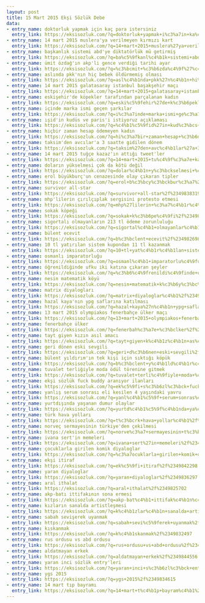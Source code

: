 ```yaml
---
layout: post
title: 15 Mart 2015 Ekşi Sözlük Debe
data:
- entry_name: doktorluk yapmak için kaç para istersiniz
  entry_link: https://eksisozluk.com/?q=doktorluk+yapmak+i%c3%a7in+ka%c3%a7+para+istersiniz%2f%2349828555
- entry_name: 14 mart 2015 muslera'ya verilmeyen kırmızı kart
  entry_link: https://eksisozluk.com/?q=14+mart+2015+muslera%27ya+verilmeyen+k%c4%b1rm%c4%b1z%c4%b1+kart%2f%2349838317
- entry_name: başkanlık sistemi abd'ye diktatörlük mü getirmiş
  entry_link: https://eksisozluk.com/?q=ba%c5%9fkanl%c4%b1k+sistemi+abd%27ye+diktat%c3%b6rl%c3%bck+m%c3%bc+getirmi%c5%9f%2f%2349834102
- entry_name: ümit özdağ'ın akp'li gence verdiği tarihi ayar
  entry_link: https://eksisozluk.com/?q=%c3%bcmit+%c3%b6zda%c4%9f%27%c4%b1n+akp%27li+gence+verdi%c4%9fi+tarihi+ayar%2f%2349828200
- entry_name: aslında pkk'nın hiç bebek öldürmemiş olması
  entry_link: https://eksisozluk.com/?q=asl%c4%b1nda+pkk%27n%c4%b1n+hi%c3%a7+bebek+%c3%b6ld%c3%bcrmemi%c5%9f+olmas%c4%b1%2f%2349831269
- entry_name: 14 mart 2015 galatasaray istanbul başakşehir maçı
  entry_link: https://eksisozluk.com/?q=14+mart+2015+galatasaray+istanbul+ba%c5%9fak%c5%9fehir+ma%c3%a7%c4%b1%2f%2349837407
- entry_name: eskişehir'de köpekler tarafından parçalanan kadın
  entry_link: https://eksisozluk.com/?q=eski%c5%9fehir%27de+k%c3%b6pekler+taraf%c4%b1ndan+par%c3%a7alanan+kad%c4%b1n%2f%2349829997
- entry_name: içinde marka ismi geçen şarkılar
  entry_link: https://eksisozluk.com/?q=i%c3%a7inde+marka+ismi+ge%c3%a7en+%c5%9fark%c4%b1lar%2f%2349828202
- entry_name: ışid'in kudüs ve paris'i istiyoruz açıklaması
  entry_link: https://eksisozluk.com/?q=%c4%b1%c5%9fid%27in+kud%c3%bcs+ve+paris%27i+istiyoruz+a%c3%a7%c4%b1klamas%c4%b1%2f%2349830185
- entry_name: hiçbir zaman hesap ödemeyen kadın
  entry_link: https://eksisozluk.com/?q=hi%c3%a7bir+zaman+hesap+%c3%b6demeyen+kad%c4%b1n%2f%2349829012
- entry_name: taksim'den avcılar'a 3 saatte gidilen dönem
  entry_link: https://eksisozluk.com/?q=taksim%27den+avc%c4%b1lar%27a+3+saatte+gidilen+d%c3%b6nem%2f%2349825951
- entry_name: 14 mart 2015 tuğçe kazaz'ın attığı tweet'ler
  entry_link: https://eksisozluk.com/?q=14+mart+2015+tu%c4%9f%c3%a7e+kazaz%27%c4%b1n+att%c4%b1%c4%9f%c4%b1+tweet%27ler%2f%2349839696
- entry_name: doların yükselmesi çok da kötü değil
  entry_link: https://eksisozluk.com/?q=dolar%c4%b1n+y%c3%bckselmesi+%c3%a7ok+da+k%c3%b6t%c3%bc+de%c4%9fil%2f%2349833905
- entry_name: erol büyükburç'un cenazesinde olay çıkaran tipler
  entry_link: https://eksisozluk.com/?q=erol+b%c3%bcy%c3%bckbur%c3%a7%27un+cenazesinde+olay+%c3%a7%c4%b1karan+tipler%2f%2349830736
- entry_name: survivor all-star
  entry_link: https://eksisozluk.com/?q=survivor+all-star%2f%2349838319
- entry_name: mhp'lilerin çırılçıplak sergisini protesto etmesi
  entry_link: https://eksisozluk.com/?q=mhp%27lilerin+%c3%a7%c4%b1r%c4%b1l%c3%a7%c4%b1plak+sergisini+protesto+etmesi%2f%2349838065
- entry_name: sokak köpeği
  entry_link: https://eksisozluk.com/?q=sokak+k%c3%b6pe%c4%9fi%2f%2349828403
- entry_name: sigortalı olmayanların 213 tl ödeme zorunluluğu
  entry_link: https://eksisozluk.com/?q=sigortal%c4%b1+olmayanlar%c4%b1n+213+tl+%c3%b6deme+zorunlulu%c4%9fu%2f%2349825177
- entry_name: bülent ecevit
  entry_link: https://eksisozluk.com/?q=b%c3%bclent+ecevit%2f%2349826987
- entry_name: 10 tl yatırılan sistem kupondan 11 tl kazanmak
  entry_link: https://eksisozluk.com/?q=10+tl+yat%c4%b1r%c4%b1lan+sistem+kupondan+11+tl+kazanmak%2f%2349841362
- entry_name: osmanlı imparatorluğu
  entry_link: https://eksisozluk.com/?q=osmanl%c4%b1+imparatorlu%c4%9fu%2f%2349833442
- entry_name: öğrenildiğinde ufku iki katına çıkaran şeyler
  entry_link: https://eksisozluk.com/?q=%c3%b6%c4%9frenildi%c4%9finde+ufku+iki+kat%c4%b1na+%c3%a7%c4%b1karan+%c5%9feyler%2f%2349827960
- entry_name: nesin matematik köyü
  entry_link: https://eksisozluk.com/?q=nesin+matematik+k%c3%b6y%c3%bc%2f%2349826689
- entry_name: matrix diyalogları
  entry_link: https://eksisozluk.com/?q=matrix+diyaloglar%c4%b1%2f%2349826863
- entry_name: hazal kaya'nın ypg saflarına katılması
  entry_link: https://eksisozluk.com/?q=hazal+kaya%27n%c4%b1n+ypg+saflar%c4%b1na+kat%c4%b1lmas%c4%b1%2f%2349838282
- entry_name: 13 mart 2015 olympiakos fenerbahçe ülker maçı
  entry_link: https://eksisozluk.com/?q=13+mart+2015+olympiakos+fenerbah%c3%a7e+%c3%bclker+ma%c3%a7%c4%b1%2f%2349825704
- entry_name: fenerbahçe ülker
  entry_link: https://eksisozluk.com/?q=fenerbah%c3%a7e+%c3%bclker%2f%2349826680
- entry_name: tayt giyen kızın asıl amacı
  entry_link: https://eksisozluk.com/?q=tayt+giyen+k%c4%b1z%c4%b1n+as%c4%b1l+amac%c4%b1%2f%2349835744
- entry_name: geri dönen eski sevgili
  entry_link: https://eksisozluk.com/?q=geri+d%c3%b6nen+eski+sevgili%2f%2349838004
- entry_name: bülent yıldırım'ın tek kişi için sıktığı köpük
  entry_link: https://eksisozluk.com/?q=b%c3%bclent+y%c4%b1ld%c4%b1r%c4%b1m%27%c4%b1n+tek+ki%c5%9fi+i%c3%a7in+s%c4%b1kt%c4%b1%c4%9f%c4%b1+k%c3%b6p%c3%bck%2f%2349835745
- entry_name: tuvalet terliğiyle moda ödül törenine gitmek
  entry_link: https://eksisozluk.com/?q=tuvalet+terli%c4%9fiyle+moda+%c3%b6d%c3%bcl+t%c3%b6renine+gitmek%2f%2349829039
- entry_name: ekşi sözlük fuck buddy aranıyor ilanları
  entry_link: https://eksisozluk.com/?q=ek%c5%9fi+s%c3%b6zl%c3%bck+fuck+buddy+aran%c4%b1yor+ilanlar%c4%b1%2f%2349830758
- entry_name: yanlış serum sonrası eli kesilen 4 yaşındaki yavru
  entry_link: https://eksisozluk.com/?q=yanl%c4%b1%c5%9f+serum+sonras%c4%b1+eli+kesilen+4+ya%c5%9f%c4%b1ndaki+yavru%2f%2349836091
- entry_name: yurtdışında yaşanan dumur olaylar
  entry_link: https://eksisozluk.com/?q=yurtd%c4%b1%c5%9f%c4%b1nda+ya%c5%9fanan+dumur+olaylar%2f%2349827032
- entry_name: türk hava yolları
  entry_link: https://eksisozluk.com/?q=t%c3%bcrk+hava+yollar%c4%b1%2f%2349825626
- entry_name: norveç sermayesinin türkiye'den çekilmesi
  entry_link: https://eksisozluk.com/?q=norve%c3%a7+sermayesinin+t%c3%bcrkiye%27den+%c3%a7ekilmesi%2f%2349825360
- entry_name: ivana sert'in memeleri
  entry_link: https://eksisozluk.com/?q=ivana+sert%27in+memeleri%2f%2349826685
- entry_name: çocuklarla girilen komik diyaloglar
  entry_link: https://eksisozluk.com/?q=%c3%a7ocuklarla+girilen+komik+diyaloglar%2f%2349828672
- entry_name: ekşi itiraf
  entry_link: https://eksisozluk.com/?q=ek%c5%9fi+itiraf%2f%2349842298
- entry_name: yaran diyaloglar
  entry_link: https://eksisozluk.com/?q=yaran+diyaloglar%2f%2349836297
- entry_name: aral ithalat
  entry_link: https://eksisozluk.com/?q=aral+ithalat%2f%2349825702
- entry_name: akp-batı ittifakının sona ermesi
  entry_link: https://eksisozluk.com/?q=akp-bat%c4%b1+ittifak%c4%b1n%c4%b1n+sona+ermesi%2f%2349825701
- entry_name: kızların sanalda artistleşmesi
  entry_link: https://eksisozluk.com/?q=k%c4%b1zlar%c4%b1n+sanalda+artistle%c5%9fmesi%2f%2349829503
- entry_name: sabah sevişerek uyanmak
  entry_link: https://eksisozluk.com/?q=sabah+sevi%c5%9ferek+uyanmak%2f%2349826319
- entry_name: kıskanmak
  entry_link: https://eksisozluk.com/?q=k%c4%b1skanmak%2f%2349832497
- entry_name: rus ordusu vs abd ordusu
  entry_link: https://eksisozluk.com/?q=rus+ordusu+vs+abd+ordusu%2f%2349826415
- entry_name: aldatmayan erkek
  entry_link: https://eksisozluk.com/?q=aldatmayan+erkek%2f%2349844556
- entry_name: yaran inci sözlük entry'leri
  entry_link: https://eksisozluk.com/?q=yaran+inci+s%c3%b6zl%c3%bck+entry%27leri%2f%2349831739
- entry_name: ygs 2015
  entry_link: https://eksisozluk.com/?q=ygs+2015%2f%2349834615
- entry_name: 14 mart tıp bayramı
  entry_link: https://eksisozluk.com/?q=14+mart+t%c4%b1p+bayram%c4%b1%2f%2349825677
---
```

